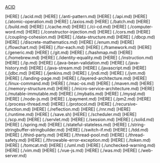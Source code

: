 [ACID](./acid.md)


[HERE] (./acid.md)
[HERE] (./anti-pattern.md)
[HERE] (./api.md)
[HERE] (./atomic-operation.md)
[HERE] (./axios.md)
[HERE] (./batch.md)
[HERE] (./build.md)
[HERE] (./cache.md)
[HERE] (./ci-cd.md)
[HERE] (./computer-word.md)
[HERE] (./constructor-injection.md)
[HERE] (./cors.md)
[HERE] (./coupling-cohesion.md)
[HERE] (./data-structure.md)
[HERE] (./dbcp.md)
[HERE] (./discrete-mathematics.md)
[HERE] (./enum.md)
[HERE] (./flowchart.md)
[HERE] (./for-each.md)
[HERE] (./framework.md)
[HERE] (./generic.md)
[HERE] (./git.md)
[HERE] (./hashmap.md)
[HERE] (./homebrew.md)
[HERE] (./identity-equality.md)
[HERE] (./instruction.md)
[HERE] (./ip.md)
[HERE] (./java-bean-validation.md)
[HERE] (./java-history.md)
[HERE] (./java-stream.md)
[HERE] (./javascript.md)
[HERE] (./jdbc.md)
[HERE] (./jenkins.md)
[HERE] (./jndi.md)
[HERE] (./jvm.md)
[HERE] (./landing-page.md)
[HERE] (./layered-architecture.md)
[HERE] (./linux-command.md)
[HERE] (./mac-os.md)
[HERE] (./maven.md)
[HERE] (./memory-structure.md)
[HERE] (./micro-service-architecture.md)
[HERE] (./mutable-immutable.md)
[HERE] (./mybatis.md)
[HERE] (./mysql.md)
[HERE] (./node-js.md)
[HERE] (./payment.md)
[HERE] (./pm2.md)
[HERE] (./process-thread.md)
[HERE] (./protocol.md)
[HERE] (./recursive-function.md)
[HERE] (./reflection.md)
[HERE] (./rnr.md)
[HERE] (./runtime.md)
[HERE] (./save.sh)
[HERE] (./scheduler.md)
[HERE] (./scp.md)
[HERE] (./servlet.md)
[HERE] (./session.md)
[HERE] (./solid.md)
[HERE] (./spring.md)
[HERE] (./stateful-stateless.md)
[HERE] (./string-stringbuffer-stringbuilder.md)
[HERE] (./switch-if.md)
[HERE] (./tdd.md)
[HERE] (./third-party.md)
[HERE] (./thread-pool.md)
[HERE] (./thread-safety.md)
[HERE] (./throwable-error-exception.md)
[HERE] (./token.md)
[HERE] (./tomcat.md)
[HERE] (./uml.md)
[HERE] (./unchecked-warning.md)
[HERE] (./vim.md)
[HERE] (./vue-js.md)
[HERE] (./was.md)
[HERE] (./web-server.md)
